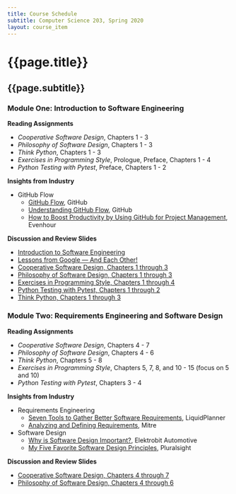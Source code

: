 ```yaml
---
title: Course Schedule
subtitle: Computer Science 203, Spring 2020
layout: course_item
---
```


# {{page.title}}
## {{page.subtitle}}

### Module One: Introduction to Software Engineering

**Reading Assignments**

- <em>Cooperative Software Design</em>, Chapters 1 - 3
- <em>Philosophy of Software Design</em>, Chapters 1 - 3
- <em>Think Python</em>, Chapters 1 - 3
- <em>Exercises in Programming Style</em>, Prologue, Preface, Chapters 1 - 4
- <em>Python Testing with Pytest</em>, Preface, Chapters 1 - 2

**Insights from Industry**

- GitHub Flow
    - [GitHub Flow](http://scottchacon.com/2011/08/31/github-flow.html), GitHub
    - [Understanding GitHub Flow](https://guides.github.com/introduction/flow/), GitHub
    - [How to Boost Productivity by Using GitHub for Project
    Management](https://everhour.com/blog/project-management-using-github/),
    Evenhour

**Discussion and Review Slides**

<ul>

<li> <a target="_blank" rel="noopener" href = "{{site.baseurl}}teaching/cs203S2020/provide/slides/cs203_introduction.html">Introduction to Software Engineering</a>

<li> <a target="_blank" rel="noopener" href = "{{site.baseurl}}teaching/cs203S2020/provide/slides/cs203_lessons_from_google.html">Lessons from Google &mdash; And Each Other!</a>

<li> <a target="_blank" rel="noopener" href = "{{site.baseurl}}teaching/cs203S2020/provide/slides/cs203_cooperative_ch1to3.html">Cooperative Software Design, Chapters 1 through 3</a>

<li> <a target="_blank" rel="noopener" href = "{{site.baseurl}}teaching/cs203S2020/provide/slides/cs203_philosophy_ch1to3.html">Philosophy of Software Design, Chapters 1 through 3</a>

<li> <a target="_blank" rel="noopener" href = "{{site.baseurl}}teaching/cs203S2020/provide/slides/cs203_programmingstyle_ch1to4.html">Exercises in Programming Style, Chapters 1 through 4</a>

<li> <a target="_blank" rel="noopener" href = "{{site.baseurl}}teaching/cs203S2020/provide/slides/cs203_pytest_ch1to2.html">Python Testing with Pytest, Chapters 1 through 2</a>

<li> <a target="_blank" rel="noopener" href = "{{site.baseurl}}teaching/cs203S2020/provide/slides/cs203_thinkpython_ch1to3.html">Think Python, Chapters 1 through 3</a>

</ul>

### Module Two: Requirements Engineering and Software Design

**Reading Assignments**

- <em>Cooperative Software Design</em>, Chapters 4 - 7
- <em>Philosophy of Software Design</em>, Chapters 4 - 6
- <em>Think Python</em>, Chapters 5 - 8
- <em>Exercises in Programming Style</em>, Chapters 5, 7, 8, and 10 - 15 (focus on 5 and 10)
- <em>Python Testing with Pytest</em>, Chapters 3 - 4

**Insights from Industry**

- Requirements Engineering
  - [Seven Tools to Gather Better Software Requirements](https://www.liquidplanner.com/blog/7-tools-to-gather-better-software-requirements/), LiquidPlanner
  - [Analyzing and Defining Requirements](https://www.mitre.org/publications/systems-engineering-guide/se-lifecycle-building-blocks/requirements-engineering/analyzing-and-defining-requirements), Mitre
- Software Design
  - [Why is Software Design Important?](https://hackernoon.com/why-software-design-is-important-9ecbea883bbb), Elektrobit Automotive
  - [My Five Favorite Software Design Principles](https://dev.to/pluralsight/my-5-favorite-software-design-principles-4ech), Pluralsight

**Discussion and Review Slides**

<ul>

<li> <a target="_blank" rel="noopener" href = "{{site.baseurl}}teaching/cs203S2020/provide/slides/cs203_cooperative_ch4to7.html">Cooperative Software Design, Chapters 4 through 7</a>

<li> <a target="_blank" rel="noopener" href = "{{site.baseurl}}teaching/cs203S2020/provide/slides/cs203_philosophy_ch4to6.html">Philosophy of Software Design, Chapters 4 through 6</a>

</ul>
